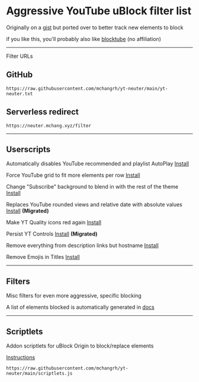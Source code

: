 # Aggressive YouTube uBlock filter list

Originally on a [gist](https://gist.github.com/mchangrh/a51e72bb36a492bfda37a6a9fa537f22) but ported over to better track new elements to block

if you like this, you'll probably also like [blocktube](https://github.com/amitbl/blocktube) (no affiliation)

-----

Filter URLs

## GitHub
`https://raw.githubusercontent.com/mchangrh/yt-neuter/main/yt-neuter.txt`

## Serverless redirect
`https://neuter.mchang.xyz/filter`

-----

## Userscripts
Automatically disables YouTube recommended and playlist AutoPlay [Install](https://neuter.mchang.xyz/script/yt-no-autoplay.user.js)

Force YouTube grid to fit more elements per row [Install](https://neuter.mchang.xyz/script/reflow.user.js)

Change "Subscribe" background to blend in with the rest of the theme [Install](https://neuter.mchang.xyz/script/mute-subscribe.user.js)  

Replaces YouTube rounded views and relative date with absolute values [Install](https://uscript.mchang.xyz/yt/yt-absview-date.user.js) **(Migrated)**

Make YT Quality icons red again [Install](https://neuter.mchang.xyz/script/old-red-quality.user.js)

Persist YT Controls [Install](https://uscript.mchang.xyz/yt/yt-persist-ctrl.user.js) **(Migrated)**

Remove everything from description links but hostname [Install](https://neuter.mchang.xyz/script/no-link-path)

Remove Emojis in Titles [Install](https://neuter.mchang.xyz/script/no-emoji)

-----

## Filters
Misc filters for even more aggressive, specific blocking

A list of elements blocked is automatically generated in [docs](./docs)

-----

## Scriptlets
Addon scriptlets for uBlock Origin to block/replace elements

[Instructions](https://github.com/gorhill/uBlock/wiki/Advanced-settings#userresourceslocation)

`https://raw.githubusercontent.com/mchangrh/yt-neuter/main/scriptlets.js`